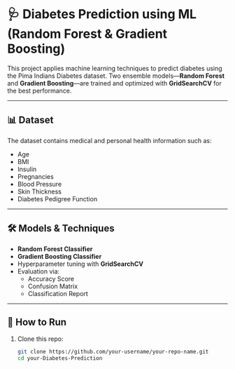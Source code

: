 # 🩺 Diabetes Prediction using ML (Random Forest & Gradient Boosting)

This project applies machine learning techniques to predict diabetes using the Pima Indians Diabetes dataset. Two ensemble models—**Random Forest** and **Gradient Boosting**—are trained and optimized with **GridSearchCV** for the best performance.

---

## 📊 Dataset

The dataset contains medical and personal health information such as:
- Age
- BMI
- Insulin
- Pregnancies
- Blood Pressure
- Skin Thickness
- Diabetes Pedigree Function



---

## 🛠️ Models & Techniques

- **Random Forest Classifier**
- **Gradient Boosting Classifier**
- Hyperparameter tuning with **GridSearchCV**
- Evaluation via:
  - Accuracy Score
  - Confusion Matrix
  - Classification Report

---

## 🚀 How to Run

1. Clone this repo:
   ```bash
   git clone https://github.com/your-username/your-repo-name.git
   cd your-Diabetes-Prediction
